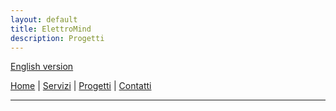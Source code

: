 ```yaml
---
layout: default
title: ElettroMind
description: Progetti
---
```


[English version](/pages/en/services.md)

[Home](/index.md) | [Servizi](/pages/it/servizi.md) | [Progetti](/pages/it/progetti.md) | [Contatti](/pages/it/contatti.md)

***

